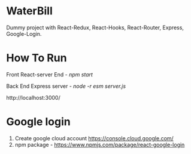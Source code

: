# WaterBill

Dummy project with React-Redux, React-Hooks, React-Router, Express, Google-Login.

# How To Run
 Front React-server End - *npm start*
 
 Back End Express server - *node -r esm server.js*
 
http://localhost:3000/

# Google login
  1. Create google cloud account https://console.cloud.google.com/
  2. npm package - https://www.npmjs.com/package/react-google-login




